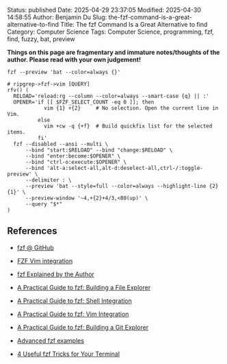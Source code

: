 Status: published
Date: 2025-04-29 23:37:05
Modified: 2025-04-30 14:58:55
Author: Benjamin Du
Slug: the-fzf-command-is-a-great-alternative-to-find
Title: The fzf Command Is a Great Alternative to find
Category: Computer Science
Tags: Computer Science, programming, fzf, find, fuzzy, bat, preview

**Things on this page are fragmentary and immature notes/thoughts of the author. Please read with your own judgement!**


```
fzf --preview 'bat --color=always {}'
```

```
# ripgrep->fzf->vim [QUERY]
rfv() (
  RELOAD='reload:rg --column --color=always --smart-case {q} || :'
  OPENER='if [[ $FZF_SELECT_COUNT -eq 0 ]]; then
            vim {1} +{2}     # No selection. Open the current line in Vim.
          else
            vim +cw -q {+f}  # Build quickfix list for the selected items.
          fi'
  fzf --disabled --ansi --multi \
      --bind "start:$RELOAD" --bind "change:$RELOAD" \
      --bind "enter:become:$OPENER" \
      --bind "ctrl-o:execute:$OPENER" \
      --bind 'alt-a:select-all,alt-d:deselect-all,ctrl-/:toggle-preview' \
      --delimiter : \
      --preview 'bat --style=full --color=always --highlight-line {2} {1}' \
      --preview-window '~4,+{2}+4/3,<80(up)' \
      --query "$*"
)
```

## References

- [fzf @ GitHub](https://github.com/junegunn/fzf)

- [FZF Vim integration](https://github.com/junegunn/fzf/blob/master/README-VIM.md)

- [fzf Explained by the Author](https://junegunn.github.io/fzf/)

- [A Practical Guide to fzf: Building a File Explorer](https://thevaluable.dev/practical-guide-fzf-example/)

- [A Practical Guide to fzf: Shell Integration](https://thevaluable.dev/fzf-shell-integration/)

- [A Practical Guide to fzf: Vim Integration](https://thevaluable.dev/fzf-vim-integration/)

- [A Practical Guide to fzf: Building a Git Explorer](https://thevaluable.dev/fzf-git-integration/)

- [Advanced fzf examples](https://sourcegraph.com/github.com/junegunn/fzf/-/blob/ADVANCED.md)

- [4 Useful fzf Tricks for Your Terminal](https://pragmaticpineapple.com/four-useful-fzf-tricks-for-your-terminal/)
